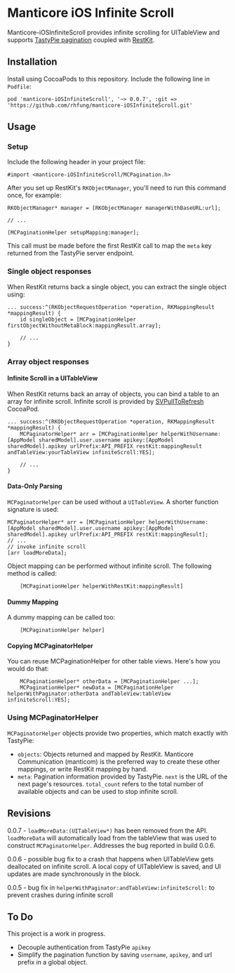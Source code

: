 Manticore iOS Infinite Scroll
=============================

Manticore-iOSInfiniteScroll provides infinite scrolling for UITableView and supports [TastyPie pagination](http://django-tastypie.readthedocs.org/en/latest/) coupled with [RestKit](http://restkit.org/).

Installation
------------

Install using CocoaPods to this repository. Include the following line in `Podfile`:

    pod 'manticore-iOSInfiniteScroll', '~> 0.0.7', :git => 'https://github.com/rhfung/manticore-iOSInfiniteScroll.git'

Usage
-----

### Setup

Include the following header in your project file:

    #import <manticore-iOSInfiniteScroll/MCPagination.h>

After you set up RestKit's `RKObjectManager`, you'll need to run this command once, for example:

    RKObjectManager* manager = [RKObjectManager managerWithBaseURL:url];

    // ...

    [MCPaginationHelper setupMapping:manager];

This call must be made before the first RestKit call to map the `meta` key returned from the TastyPie server endpoint.

### Single object responses

When RestKit returns back a single object, you can extract the single object using:

    ... success:^(RKObjectRequestOperation *operation, RKMappingResult *mappingResult) {
        id singleObject = [MCPaginationHelper firstObjectWithoutMetaBlock:mappingResult.array];

        // ...
    }

### Array object responses

#### Infinite Scroll in a UITableView

When RestKit returns back an array of objects, you can bind a table to an array for infinite scroll. Infinite scroll is provided by [SVPullToRefresh](https://github.com/samvermette/SVPullToRefresh) CocoaPod.

    ... success:^(RKObjectRequestOperation *operation, RKMappingResult *mappingResult) {
        MCPaginatorHelper* arr = [MCPaginationHelper helperWithUsername:[AppModel sharedModel].user.username apikey:[AppModel sharedModel].apikey urlPrefix:API_PREFIX restKit:mappingResult andTableView:yourTableView infiniteScroll:YES];

        // ...
    }

#### Data-Only Parsing

`MCPaginatorHelper` can be used without a `UITableView`. A shorter function signature is used:

    MCPaginatorHelper* arr = [MCPaginationHelper helperWithUsername:[AppModel sharedModel].user.username apikey:[AppModel sharedModel].apikey urlPrefix:API_PREFIX restKit:mappingResult];
    // ...
    // invoke infinite scroll
    [arr loadMoreData];

Object mapping can be performed without infinite scroll. The following method is called:

        [MCPaginationHelper helperWithRestKit:mappingResult]

#### Dummy Mapping

A dummy mapping can be called too:

        [MCPaginationHelper helper]

#### Copying MCPaginatorHelper

You can reuse MCPaginationHelper for other table views. Here's how you would do that:
    
        MCPaginationHelper* otherData = [MCPaginationHelper ...];
        MCPaginationHelper* newData = [MCPaginationHelper helperWithPaginator:otherData andTableView:tableView infiniteScroll:YES];

### Using MCPaginatorHelper

`MCPaginatorHelper` objects provide two properties, which match exactly with TastyPie:

* `objects`: Objects returned and mapped by RestKit. Manticore Communication (manticom) is the preferred way to create these other mappings, or write RestKit mapping by hand.
* `meta`: Pagination information provided by TastyPie. `next` is the URL of the next page's resources. `total_count` refers to the total number of available objects and can be used to stop infinite scroll.

Revisions
---------

0.0.7 - `loadMoreData:(UITableView*)` has been removed from the API. `loadMoreData` will automatically load from the tableView that was used to construct `MCPaginatorHelper`. Addresses the bug reported in build 0.0.6.

0.0.6 - possible bug fix to a crash that happens when UITableView gets deallocated on infinite scroll. A local copy of UITableView is saved, and UI updates are made synchronously in the block.

0.0.5 - bug fix in `helperWithPaginator:andTableView:infiniteScroll:` to prevent crashes during infinite scroll

To Do
-----

This project is a work in progress.

* Decouple authentication from TastyPie `apikey`
* Simplify the pagination function by saving `username`, `apikey`, and url prefix in a global object.

